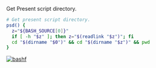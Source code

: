 Get Present script directory.

```bash
# Get present script directory.
psd() {
  z="${BASH_SOURCE[0]}"
  if [ -h "$z" ]; then z="$(readlink "$z")"; fi
  cd "$(dirname "$0")" && cd "$(dirname "$z")" && pwd
}
```


[![bashf](https://i.imgur.com/m4p0wKt.jpg)](https://bashf.github.io)
